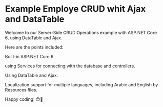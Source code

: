 # Example Employe CRUD whit Ajax and DataTable

Welcome to our Server-Side CRUD Operations example with ASP.NET Core 6, using DataTable and Ajax.

Here are the points included:

Built-in ASP.NET Core 6.

using Services for connecting with the database and controllers.

Using DataTable and Ajax.

Localization support for multiple languages, including Arabic and English by Resources files.


Happy coding! 😊🚀
